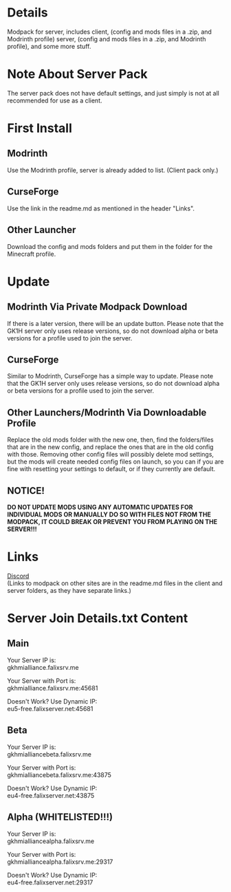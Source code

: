 # Details
Modpack for server, includes client, (config and mods files in a .zip, and Modrinth profile) server, (config and mods files in a .zip, and Modrinth profile), and some more stuff.
# Note About Server Pack 
The server pack does not have default settings, and just simply is not at all recommended for use as a client.
# First Install
## Modrinth
Use the Modrinth profile, server is already added to list. (Client pack only.)
## CurseForge
Use the link in the readme.md as mentioned in the header "Links".
## Other Launcher
Download the config and mods folders and put them in the folder for the Minecraft profile.
# Update
## Modrinth Via Private Modpack Download
If there is a later version, there will be an update button. Please note that the GK1H server only uses release versions, so do not download alpha or beta versions for a profile used to join the server.
## CurseForge
Similar to Modrinth, CurseForge has a simple way to update. Please note that the GK1H server only uses release versions, so do not download alpha or beta versions for a profile used to join the server.
## Other Launchers/Modrinth Via Downloadable Profile
Replace the old mods folder with the new one, then, find the folders/files that are in the new config, and replace the ones that are in the old config with those. Removing other config files will possibly delete mod settings, but the mods will create needed config files on launch, so you can if you are fine with resetting your settings to default, or if they currently are default.
## NOTICE!
**DO NOT UPDATE MODS USING ANY AUTOMATIC UPDATES FOR INDIVIDUAL MODS OR MANUALLY DO SO WITH FILES NOT FROM THE MODPACK, IT COULD BREAK OR PREVENT YOU FROM PLAYING ON THE SERVER!!!**
# Links
[Discord](https://discord.gg/AwJvGzH)  
(Links to modpack on other sites are in the readme.md files in the client and server folders, as they have separate links.)
# Server Join Details.txt Content
## Main
Your Server IP is:  
gkhmialliance.falixsrv.me  

Your Server with Port is:  
gkhmialliance.falixsrv.me:45681  

Doesn't Work? Use Dynamic IP:  
eu5-free.falixserver.net:45681  
## Beta
Your Server IP is:  
gkhmialliancebeta.falixsrv.me  

Your Server with Port is:  
gkhmialliancebeta.falixsrv.me:43875  

Doesn't Work? Use Dynamic IP:  
eu4-free.falixserver.net:43875  
## Alpha (WHITELISTED!!!)
Your Server IP is:  
gkhmialliancealpha.falixsrv.me  

Your Server with Port is:  
gkhmialliancealpha.falixsrv.me:29317  

Doesn't Work? Use Dynamic IP:  
eu4-free.falixserver.net:29317  
